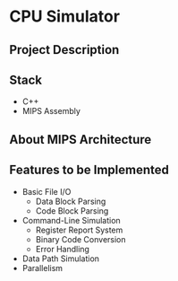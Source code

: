 # CPU Simulator

## Project Description

## Stack

* C++
* MIPS Assembly


## About MIPS Architecture



## Features to be Implemented

* Basic File I/O
    * Data Block Parsing
    * Code Block Parsing
* Command-Line Simulation
    * Register Report System
    * Binary Code Conversion
    * Error Handling
* Data Path Simulation
* Parallelism
